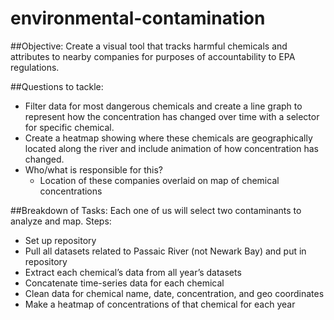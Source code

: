 # environmental-contamination
##Objective:
Create a visual tool that tracks harmful chemicals and attributes to nearby companies for purposes of accountability to EPA regulations. 

##Questions to tackle:
  - Filter data for most dangerous chemicals and create a line graph to represent how the concentration has changed over time with a selector for specific chemical.
  - Create a heatmap showing where these chemicals are geographically located along the river and include animation of how concentration has changed. 
  - Who/what is responsible for this?
    - Location of these companies overlaid on map of chemical concentrations

##Breakdown of Tasks:
  Each one of us will select two contaminants to analyze and map. 
  Steps:
  - Set up repository
  - Pull all datasets related to Passaic River (not Newark Bay) and put in repository
  - Extract each chemical’s data from all year’s datasets
  - Concatenate time-series data for each chemical
  - Clean data for chemical name, date, concentration, and geo coordinates
  - Make a heatmap of concentrations of that chemical for each year
